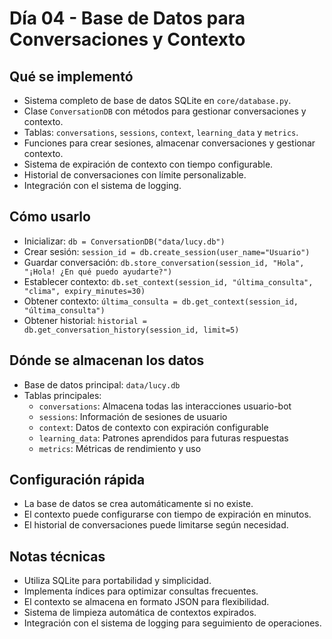 # Día 04 - Base de Datos para Conversaciones y Contexto

## Qué se implementó
- Sistema completo de base de datos SQLite en `core/database.py`.
- Clase `ConversationDB` con métodos para gestionar conversaciones y contexto.
- Tablas: `conversations`, `sessions`, `context`, `learning_data` y `metrics`.
- Funciones para crear sesiones, almacenar conversaciones y gestionar contexto.
- Sistema de expiración de contexto con tiempo configurable.
- Historial de conversaciones con límite personalizable.
- Integración con el sistema de logging.

## Cómo usarlo
- Inicializar: `db = ConversationDB("data/lucy.db")`
- Crear sesión: `session_id = db.create_session(user_name="Usuario")`
- Guardar conversación: `db.store_conversation(session_id, "Hola", "¡Hola! ¿En qué puedo ayudarte?")`
- Establecer contexto: `db.set_context(session_id, "última_consulta", "clima", expiry_minutes=30)`
- Obtener contexto: `última_consulta = db.get_context(session_id, "última_consulta")`
- Obtener historial: `historial = db.get_conversation_history(session_id, limit=5)`

## Dónde se almacenan los datos
- Base de datos principal: `data/lucy.db`
- Tablas principales:
  - `conversations`: Almacena todas las interacciones usuario-bot
  - `sessions`: Información de sesiones de usuario
  - `context`: Datos de contexto con expiración configurable
  - `learning_data`: Patrones aprendidos para futuras respuestas
  - `metrics`: Métricas de rendimiento y uso

## Configuración rápida
- La base de datos se crea automáticamente si no existe.
- El contexto puede configurarse con tiempo de expiración en minutos.
- El historial de conversaciones puede limitarse según necesidad.

## Notas técnicas
- Utiliza SQLite para portabilidad y simplicidad.
- Implementa índices para optimizar consultas frecuentes.
- El contexto se almacena en formato JSON para flexibilidad.
- Sistema de limpieza automática de contextos expirados.
- Integración con el sistema de logging para seguimiento de operaciones.